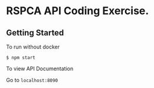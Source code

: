 # RSPCA API Coding Exercise.


## Getting Started

To run without docker

`$ npm start`

To view API Documentation

Go to `localhost:8090`
